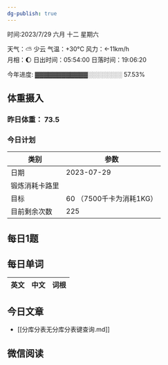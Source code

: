 ```yaml
---
dg-publish: true
---
```



时间:2023/7/29 六月 十二 星期六

天气：⛅️  少云 气温：+30°C 风力：←11km/h  
月相：🌔 日出时间：05:54:00 日落时间：19:06:20

今年进度: ▓▓▓▓▓▓▓▓▓▓▓▓░░░░░░░░ 57.53%

## 体重摄入

### 昨日体重： 73.5
### 今日计划

| 类别           | 参数                    |
| -------------- | ----------------------- |
| 日期           | 2023-07-29               |
| 锻炼消耗卡路里 | |
| 目标           | 60      （7500千卡为消耗1KG）                |
| 目前剩余次数               |        225                  |



## 每日1题


## 每日单词

| 英文       | 中文       |词根|
| ---------- | ---------- | ---|


## 今日文章

- [[分库分表无分库分表键查询.md]]



## 微信阅读

<!-- start of weread -->


<!-- end of weread -->
